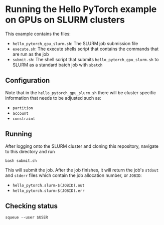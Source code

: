 # Running the Hello PyTorch example on GPUs on SLURM clusters

This example contains the files:

* `hello_pytorch_gpu_slurm.sh`: The SLURM job submission file
* `execute.sh`: The execute shells script that contains the commands that are run as the job
* `submit.sh`: The shell script that submits `hello_pytorch_gpu_slurm.sh` to SLURM as a standard batch job with `sbatch`

## Configuration

Note that in the `hello_pytorch_gpu_slurm.sh` there will be cluster specific information that needs to be adjusted such as:

* `partition`
* `account`
* `constraint`

## Running

After logging onto the SLURM cluster and cloning this repository, navigate to this directory and run

```
bash submit.sh
```

This will submit the job.
After the job finishes, it will return the job's `stdout` and `stderr` files which contain the job allocation number, or `JOBID`:


* `hello_pytorch.slurm-$(JOBID).out`
* `hello_pytorch.slurm-$(JOBID).err`

## Checking status

```
squeue --user $USER
```
